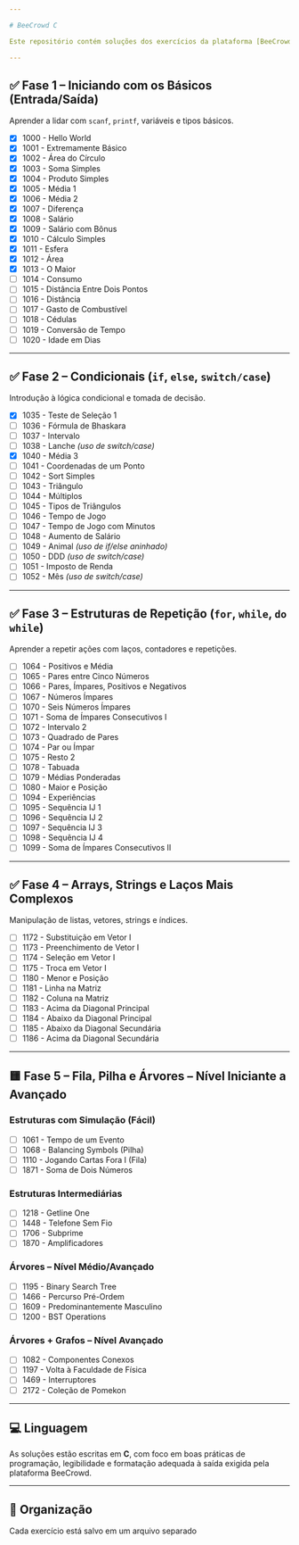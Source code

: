 ```yaml
---

# BeeCrowd C

Este repositório contém soluções dos exercícios da plataforma [BeeCrowd](https://www.beecrowd.com.br/) implementadas na linguagem **C**. As questões estão organizadas por fases, baseadas na complexidade e no tipo de estrutura de programação.

---
```


## ✅ Fase 1 – Iniciando com os Básicos (Entrada/Saída)

Aprender a lidar com `scanf`, `printf`, variáveis e tipos básicos.

* [x] 1000 - Hello World
* [x] 1001 - Extremamente Básico
* [x] 1002 - Área do Círculo
* [x] 1003 - Soma Simples
* [x] 1004 - Produto Simples
* [x] 1005 - Média 1
* [x] 1006 - Média 2
* [x] 1007 - Diferença
* [x] 1008 - Salário
* [x] 1009 - Salário com Bônus
* [x] 1010 - Cálculo Simples
* [x] 1011 - Esfera
* [x] 1012 - Área
* [x] 1013 - O Maior
* [ ] 1014 - Consumo
* [ ] 1015 - Distância Entre Dois Pontos
* [ ] 1016 - Distância
* [ ] 1017 - Gasto de Combustível
* [ ] 1018 - Cédulas
* [ ] 1019 - Conversão de Tempo
* [ ] 1020 - Idade em Dias

---

## ✅ Fase 2 – Condicionais (`if`, `else`, `switch/case`)

Introdução à lógica condicional e tomada de decisão.

* [x] 1035 - Teste de Seleção 1
* [ ] 1036 - Fórmula de Bhaskara
* [ ] 1037 - Intervalo
* [ ] 1038 - Lanche *(uso de switch/case)*
* [x] 1040 - Média 3
* [ ] 1041 - Coordenadas de um Ponto
* [ ] 1042 - Sort Simples
* [ ] 1043 - Triângulo
* [ ] 1044 - Múltiplos
* [ ] 1045 - Tipos de Triângulos
* [ ] 1046 - Tempo de Jogo
* [ ] 1047 - Tempo de Jogo com Minutos
* [ ] 1048 - Aumento de Salário
* [ ] 1049 - Animal *(uso de if/else aninhado)*
* [ ] 1050 - DDD *(uso de switch/case)*
* [ ] 1051 - Imposto de Renda
* [ ] 1052 - Mês *(uso de switch/case)*

---

## ✅ Fase 3 – Estruturas de Repetição (`for`, `while`, `do while`)

Aprender a repetir ações com laços, contadores e repetições.

* [ ] 1064 - Positivos e Média
* [ ] 1065 - Pares entre Cinco Números
* [ ] 1066 - Pares, Ímpares, Positivos e Negativos
* [ ] 1067 - Números Ímpares
* [ ] 1070 - Seis Números Ímpares
* [ ] 1071 - Soma de Ímpares Consecutivos I
* [ ] 1072 - Intervalo 2
* [ ] 1073 - Quadrado de Pares
* [ ] 1074 - Par ou Ímpar
* [ ] 1075 - Resto 2
* [ ] 1078 - Tabuada
* [ ] 1079 - Médias Ponderadas
* [ ] 1080 - Maior e Posição
* [ ] 1094 - Experiências
* [ ] 1095 - Sequência IJ 1
* [ ] 1096 - Sequência IJ 2
* [ ] 1097 - Sequência IJ 3
* [ ] 1098 - Sequência IJ 4
* [ ] 1099 - Soma de Ímpares Consecutivos II

---

## ✅ Fase 4 – Arrays, Strings e Laços Mais Complexos

Manipulação de listas, vetores, strings e índices.

* [ ] 1172 - Substituição em Vetor I
* [ ] 1173 - Preenchimento de Vetor I
* [ ] 1174 - Seleção em Vetor I
* [ ] 1175 - Troca em Vetor I
* [ ] 1180 - Menor e Posição
* [ ] 1181 - Linha na Matriz
* [ ] 1182 - Coluna na Matriz
* [ ] 1183 - Acima da Diagonal Principal
* [ ] 1184 - Abaixo da Diagonal Principal
* [ ] 1185 - Abaixo da Diagonal Secundária
* [ ] 1186 - Acima da Diagonal Secundária

---

## 🟨 Fase 5 – Fila, Pilha e Árvores – Nível Iniciante a Avançado

### Estruturas com Simulação (Fácil)

* [ ] 1061 - Tempo de um Evento
* [ ] 1068 - Balancing Symbols (Pilha)
* [ ] 1110 - Jogando Cartas Fora I (Fila)
* [ ] 1871 - Soma de Dois Números

### Estruturas Intermediárias

* [ ] 1218 - Getline One
* [ ] 1448 - Telefone Sem Fio
* [ ] 1706 - Subprime
* [ ] 1870 - Amplificadores

### Árvores – Nível Médio/Avançado

* [ ] 1195 - Binary Search Tree
* [ ] 1466 - Percurso Pré-Ordem
* [ ] 1609 - Predominantemente Masculino
* [ ] 1200 - BST Operations

### Árvores + Grafos – Nível Avançado

* [ ] 1082 - Componentes Conexos
* [ ] 1197 - Volta à Faculdade de Física
* [ ] 1469 - Interruptores
* [ ] 2172 - Coleção de Pomekon

---

## 💻 Linguagem

As soluções estão escritas em **C**, com foco em boas práticas de programação, legibilidade e formatação adequada à saída exigida pela plataforma BeeCrowd.

---

## 📁 Organização

Cada exercício está salvo em um arquivo separado 